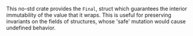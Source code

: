 This no-std crate provides the `Final`, struct which guarantees the interior
immutability of the value that it wraps. This is useful for
preserving invariants on the fields of structures, whose 'safe'
mutation would cause undefined behavior.
